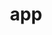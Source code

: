 ---
layout: post
title: app
description: an iphone app I'm planning to make
img: /img/bauhaus.jpg
---